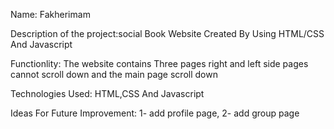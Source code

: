 
Name: Fakherimam

Description of the project:social Book Website Created By Using HTML/CSS And Javascript 

Functionlity: The website contains Three pages right and left side pages cannot scroll down and the main page scroll down 

Technologies Used: HTML,CSS And Javascript 

Ideas For Future Improvement: 1- add profile page, 2- add group page
